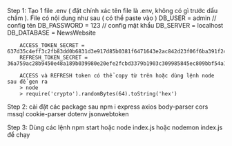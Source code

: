 Step 1: Tạo 1 file .env ( đặt chính xác tên file là .env, không có gì trước dấu chấm ). File có nội dung như sau ( có thể paste vào )
        DB_USER = admin // config tên
        DB_PASSWORD = 123 // config mật khẩu 
        DB_SERVER = localhost
        DB_DATABASE = NewsWebsite

        ACCESS_TOKEN_SECRET = 637d35c4eff3c2fb83dd0b6831d3e917d85b0381f6471643e2ac842d23f06f6ba391f244a2c6b7a01322909c42c62b20dc1db333da08c3e721bec57194140151
        REFRESH_TOKEN_SECRET = 36a759ac28b9450e48a189b039980e20efe2fcbd3379b1903c309985845ec809bbf54a1efc327e56b3f56adb66fbc8063ee4bdc3c7986c73b2f78bff8c20ab22

        ACCESS và REFRESH token có thể copy từ trên hoặc dùng lệnh node sau để gen ra 
        > node
        > require('crypto').randomBytes(64).toString('hex')

Step 2: cài đặt các package sau 
        npm i express axios body-parser cors mssql cookie-parser dotenv jsonwebtoken

Step 3: Dùng các lệnh npm start hoặc node index.js hoặc nodemon index.js để chạy
